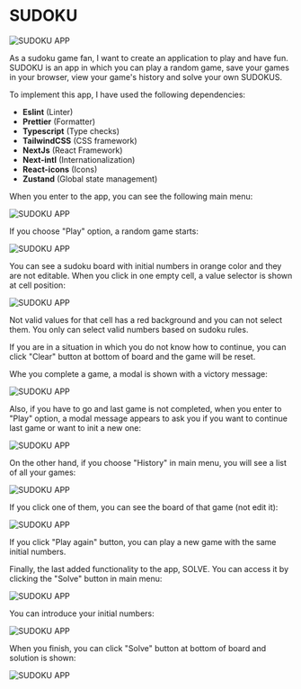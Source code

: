 # SUDOKU

<div style="max-width: 500px">
  <img alt="SUDOKU APP" src="./assets/game_view.png">
</div>

As a sudoku game fan, I want to create an application to play and have fun. SUDOKU is an app in which you can play a random game, save your games in your browser, view your game's history and solve your own SUDOKUS.

To implement this app, I have used the following dependencies:

- **Eslint** (Linter)
- **Prettier** (Formatter)
- **Typescript** (Type checks)
- **TailwindCSS** (CSS framework)
- **NextJs** (React Framework)
- **Next-intl** (Internationalization)
- **React-icons** (Icons)
- **Zustand** (Global state management)

When you enter to the app, you can see the following main menu:

<div style="max-width: 500px">
  <img alt="SUDOKU APP" src="./assets/main_menu.png">
</div>

If you choose "Play" option, a random game starts:

<div style="max-width: 500px">
  <img alt="SUDOKU APP" src="./assets/game_view.png">
</div>

You can see a sudoku board with initial numbers in orange color and they are not editable. When you click in one empty cell, a value selector is shown at cell position:

<div style="max-width: 500px">
  <img alt="SUDOKU APP" src="./assets/game_value_selector.png">
</div>

Not valid values for that cell has a red background and you can not select them. You only can select valid numbers based on sudoku rules.

If you are in a situation in which you do not know how to continue, you can click "Clear" button at bottom of board and the game will be reset.

Whe you complete a game, a modal is shown with a victory message:

<div style="max-width: 500px">
  <img alt="SUDOKU APP" src="./assets/game_completed.png">
</div>

Also, if you have to go and last game is not completed, when you enter to "Play" option, a modal message appears to ask you if you want to continue last game or want to init a new one:

<div style="max-width: 500px">
  <img alt="SUDOKU APP" src="./assets/game_continue.png">
</div>

On the other hand, if you choose "History" in main menu, you will see a list of all your games:

<div style="max-width: 500px">
  <img alt="SUDOKU APP" src="./assets/history_view.png">
</div>

If you click one of them, you can see the board of that game (not edit it):

<div style="max-width: 500px">
  <img alt="SUDOKU APP" src="./assets/history_game.png">
</div>

If you click "Play again" button, you can play a new game with the same initial numbers.

Finally, the last added functionality to the app, SOLVE. You can access it by clicking the "Solve" button in main menu:

<div style="max-width: 500px">
  <img alt="SUDOKU APP" src="./assets/solve_view.png">
</div>

You can introduce your initial numbers:

<div style="max-width: 500px">
  <img alt="SUDOKU APP" src="./assets/solve_example_1.png">
</div>

When you finish, you can click "Solve" button at bottom of board and solution is shown:

<div style="max-width: 500px">
  <img alt="SUDOKU APP" src="./assets/solve_example_2.png">
</div>
